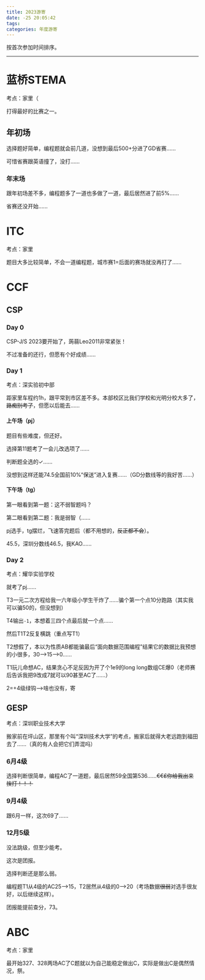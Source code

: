 ```yaml
---
title: 2023游寄
date: -25 20:05:42
tags:
categories: 年度游寄
---
```

按首次参加时间排序。
<!-- more -->
---

# 蓝桥STEMA

考点：家里（

打得最好的比赛之一。

## 年初场

选择题好简单，编程题就会前几道，没想到最后500+分进了GD省赛……

可惜省赛跟英语撞了，没打……

### 年末场

跟年初场差不多，编程题多了一道也多做了一道，最后居然进了前5%……

省赛还没开始……


# ITC

考点：家里

题目大多比较简单，不会一道编程题，城市赛1=后面的赛场就没再打了……

# CCF

## CSP

### Day 0

CSP-J/S 2023要开始了，蒟蒻Leo2011非常紧张！

不过准备的还行，但愿有个好成绩……

### Day 1

考点：深实验初中部

距家里车程约1h，跟平常到市区差不多。本部校区比我们学校和光明分校大多了，~~路痴别考了~~，但愿以后能去……

#### 上午场（pj）

题目有些难度，但还好。

选择第11题考了一会儿改选项了……

判断题全选的✓……

没想到这样还能74.5全国前10%“保送”进入复赛……（GD分数线等的我好苦……）

#### 下午场（tg）

第一眼看到第一题：这不弱智题吗？

第二眼看到第二题：我是弱智（……

pj选手，tg摆烂，飞速答完题后（都不用想的，~~反正都不会~~）。

45.5，深圳分数线46.5，我KAO……

### Day 2

考点：耀华实验学校

就考了pj……

T3一元二次方程给我一六年级小学生干炸了……骗个第一个点10分跑路（其实我可以骗50的，但没想到）

T4输出`-1`，本想着三四个点最后就一个点……

然后T1T2反复横跳（重点写T1）

T2想假了，本以为性质AB都能骗最后“面向数据范围编程”结果它的数据比我预想的小很多，30-->15-->0……

T1玩儿命想AC，结果贪心不足反因为开了个1e9的long long数组CE爆0（老师赛后告诉我把9改成7就可以90甚至AC了……）

2=+4级绿钩-->啥也没有，寄

## GESP

考点：深圳职业技术大学

搬家前在坪山区，那里有个叫“深圳技术大学”的考点，搬家后就得大老远跑到福田去了……（真的有人会把它们弄混吗）

### 6月4级

选择判断很简单，编程AC了一道题，最后居然59全国第536……~~€€£你给我出来挨打！！！~~

### 9月4级

跟6月一样，这次69了……

### 12月5级

没法跳级，但至少能考。

这次是团报。

选择判断还是那么弱。

编程题T1从4级的AC25-->15，T2居然从4级的0-->20（考场数据~~很弱~~对选手很友好，以后继续这样）。

团报能提前查分，73。

# ABC

考点：家里

最开始327、328两场AC了C题就以为自己能稳定做出C，实际是做出C是偶然情况，祭。

